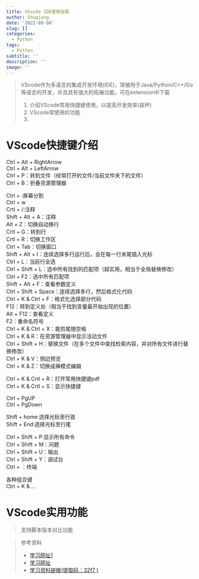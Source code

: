 ```yaml
---
title: VScode IDE使用指南
author: Shuqiang
date: '2022-09-08'
slug: []
categories:
  - Python
tags:
  - Python
subtitle: ''
description: ''
image: ''
---
```

> VScode作为多语言的集成开发环境(IDE)，常被用于Java/Python/C++/Go等语言的开发，并且具有强大的拓展功能，可在extension中下载
> 1. 介绍VScode常用快捷键使用，以提高开发效率(装杯)
> 2. VScode常使用的功能
> 3. 


# VScode快捷键介绍

Ctrl + Alt + RightArrow  
Ctrl + Alt + LeftArrow  
Ctrl + P：转到文件（经常打开的文件/当前文件夹下的文件）  
Ctrl + B：折叠资源管理器  


Ctrl + \:屏幕分割  
Ctrl + w  
Crtl + /:注释  
Shift + Alt + A：注释  
Alt + Z：切换自动换行  
Crtl + G：转到行  
Crtl + R：切换工作区  
Ctrl + Tab：切换窗口  
Shift + Alt + I：连续选择多行运行后，会在每一行末尾插入光标  
Ctrl + L：当前行全选  
Ctrl + Shift + L：选中所有找到的匹配项（超实用，相当于全局替换修改）  
Ctrl + F2：选中所有匹配项  
Shift + Alt + F：查看参数定义  
Ctrl + Shift + Space：连续选择多行，然后格式化代码  
Ctrl + K & Ctrl + F：格式化选择部分代码  
F12：转到定义处（相当于找到变量最开始出现的位置）  
Alt + F12：查看定义  
F2：重命名符号  
Ctrl + K & Ctrl + X：裁剪尾随空格  
Ctrl + K & R：在资源管理器中显示活动文件  
Ctrl + Shift + H：替换文件（在多个文件中查找检索内容，并对所有文件进行替换修改）  
Ctrl + K & V：侧边预览   
Ctrl + K & Z：切换成禅模式编辑   



Ctrl + K & Crtl + R：打开常用快捷键pdf  
Ctrl + K & Crtl + S：显示快捷键  


Ctrl + PgUP  
Ctrl + PgDown  

Shift + home:选择光标至行首  
Shift + End:选择光标至行尾  

Ctrl + Shift + P:显示所有命令  
Ctrl + Shift + M：问题  
Ctrl + Shift + U：输出  
Ctrl + Shift + Y：调试台  
Ctrl +  ：终端  


各种组合键  
Ctrl + K & ...  


# VScode实用功能

> 支持脚本版本对比功能

> 参考资料
> - [学习网址1](https://www.bilibili.com/video/BV16a411U774?p=18&spm_id_from=pageDriver&vd_source=ded60bf71a923854104861c4f075796)
> - [学习网址](https://www.bilibili.com/video/BV13b4y1p7KE?spm_id_from=333.337.search-card.all.click&vd_source=ded60bf71a923854104861c4f0757962)
> - [学习资料链接(提取码：32f7 )](https://pan.baidu.com/s/1EUbg3zT7JsZuegCYgtMLUQ )

